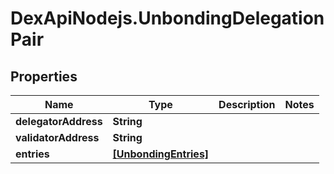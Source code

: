 # DexApiNodejs.UnbondingDelegationPair

## Properties

Name | Type | Description | Notes
------------ | ------------- | ------------- | -------------
**delegatorAddress** | **String** |  | 
**validatorAddress** | **String** |  | 
**entries** | [**[UnbondingEntries]**](UnbondingEntries.md) |  | 


